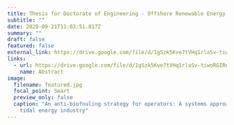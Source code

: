 ```yaml
---
title: Thesis for Doctorate of Engineering - Offshore Renewable Energy
subtitle: ""
date: 2020-09-21T11:03:51.817Z
summary: ""
draft: false
featured: false
external_link: https://drive.google.com/file/d/1gSzk5Kve7tVHq1rlaSv-tiwoRGIRnzA_/view?usp=sharing
links:
  - url: https://drive.google.com/file/d/1gSzk5Kve7tVHq1rlaSv-tiwoRGIRnzA_/view?usp=sharing
    name: Abstract
image:
  filename: featured.jpg
  focal_point: Smart
  preview_only: false
  caption: "An anti-biofouling strategy for operators: A systems approach for the
    tidal energy industry"
---
```

